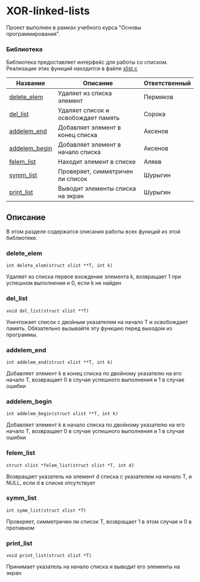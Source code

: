 # XOR-linked-lists
Проект выполнен в рамках учебного курса "Основы программирования".

### Библиотека
Библиотека предоставляет интерфейс для работы со списком. Реализации этих функций находится в файле [xlist.c](xlist.c)

| Название | Описание | Ответственный | 
| -------- | -------- | ------------ | 
| [delete_elem](#delete_elem) | Удаляет из списка элемент | Пермяков |
| [del_list](#del_list) | Удаляет список и освобождает память | Сорока |
| [addelem_end](#addelem_end) | Добавляет элемент в конец списка | Аксенов |
| [addelem_begin](#addelem_begin) | Добавляет элемент в начало списка | Аксенов |
| [felem_list](#felem_list) | Находит элемент в списке | Аляев |
| [symm_list](#symm_list) | Проверяет, симметричен ли список | Шурыгин |
| [print_list](#print_list) | Выводит элементы списка на экран | Шурыгин |

## Описание 
В этом разделе содержатся описания работы всех функций из этой библиотеке. 

### delete_elem
`int delete_elem(struct xlist **T, int k)`

Удаляет из списка первое вхождение элемента k, возвращает 1 при успешном выполнении и 0, если k не найден

### del_list
`void del_list(struct xlist **T)`

Уничтожает список с двойным указателем на начало T и освобождает память. Обязательно вызывайте эту функцию перед выходом из программы.

### addelem_end
`int addelem_end(struct xlist **T, int k)`

Добавляет элемент k в конец списка по двойному указателю на его начало T, возвращает 0 в случае успешного выполнения и 1 в случае ошибки

### addelem_begin
`int addelem_begin(struct xlist **T, int k)`

Добавляет элемент k в начало списка по двойному указателю на его начало T, возвращает 0 в случае успешного выполнения и 1 в случае ошибки

### felem_list
`struct xlist *felem_list(struct xlist *T, int d)`

Возвращает указатель на элемент d списка с указателем на начало Т, и NULL, если d в списке отсутствует

### symm_list
`int symm_list(struct xlist *T)`

Проверяет, симметричен ли список Т, возвращает 1 в этом случае и 0 в противном

### print_list
`void print_list(struct xlist *T)`

Принимает указатель на начало списка и выводит его элементы на экран
